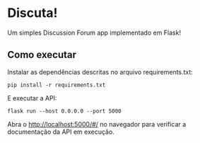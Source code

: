 # Discuta!

Um simples Discussion Forum app implementado em Flask!

## Como executar

Instalar as dependências descritas no arquivo requirements.txt:

```console
pip install -r requirements.txt
```

E executar a API:

```console
flask run --host 0.0.0.0 --port 5000
```

Abra o [http://localhost:5000/#/](http://localhost:5000/#/) no navegador para verificar a documentação da API em execução.
